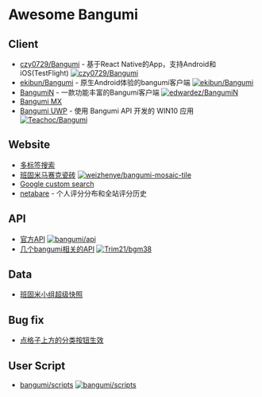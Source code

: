 # Awesome Bangumi

<!--## TOC

1. [Client](#client)
2. [Website](#website)
3. [API](#api)
4. [Data](#data)
5. [Bug fix](#bug-fix)
6. [User Script](#user-script)
-->

## Client

- [czy0729/Bangumi](https://github.com/czy0729/Bangumi) - 基于React Native的App，支持Android和iOS(TestFlight) [![czy0729/Bangumi](https://img.shields.io/github/last-commit/czy0729/Bangumi)](https://github.com/czy0729/Bangumi)
- [ekibun/Bangumi](https://github.com/ekibun/Bangumi) - 原生Android体验的bangumi客户端 [![ekibun/Bangumi](https://img.shields.io/github/last-commit/ekibun/Bangumi)](https://github.com/ekibun/Bangumi)
- [BangumiN](https://bangumin.app/) - 一款功能丰富的Bangumi客户端 [![edwardez/BangumiN](https://img.shields.io/github/last-commit/edwardez/BangumiN)](https://github.com/edwardez/BangumiN)
- [Bangumi MX](http://bgmx.mysxl.cn/)
- [Bangumi UWP](https://bgm.tv/group/topic/349898) - 使用 Bangumi API 开发的 WIN10 应用 [![Teachoc/Bangumi](https://img.shields.io/github/last-commit/Teachoc/Bangumi)](https://github.com/Teachoc/Bangumi)

## Website

- [多标签搜索](https://windrises.net/bgmtools/multitag/)
- [班固米马赛克瓷砖](https://bgm.tv/group/topic/344198) [![weizhenye/bangumi-mosaic-tile](https://img.shields.io/github/last-commit/weizhenye/bangumi-mosaic-tile)](https://github.com/weizhenye/bangumi-mosaic-tile)
- [Google custom search](https://cse.google.com/cse?cx=008561732579436191137:pumvqkbpt6w#gsc.tab=0)
- [netabare](https://netaba.re/) - 个人评分分布和全站评分历史

## API

- [官方API](https://github.com/bangumi/api) [![bangumi/api](https://img.shields.io/github/last-commit/bangumi/api)](https://github.com/bangumi/api)
- [几个bangumi相关的API](https://bgm.tv/group/topic/355388) [![Trim21/bgm38](https://img.shields.io/github/last-commit/Trim21/bgm38)](https://github.com/Trim21/bgm38)

## Data

- [班固米小组超级快照](https://bgm.tv/group/topic/355832)

## Bug fix

- [点格子上方的分类按钮生效](https://greasyfork.org/zh-CN/scripts/392858-bangumi-%E7%82%B9%E6%A0%BC%E5%AD%90%E4%B8%8A%E6%96%B9%E7%9A%84%E5%88%86%E7%B1%BB%E6%8C%89%E9%92%AE%E7%94%9F%E6%95%88)

## User Script

- [bangumi/scripts](https://github.com/bangumi/scripts) [![bangumi/scripts](https://img.shields.io/github/last-commit/bangumi/scripts)](https://github.com/bangumi/scripts)
